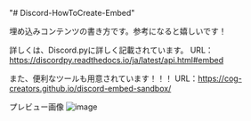 "# Discord-HowToCreate-Embed" 

埋め込みコンテンツの書き方です。参考になると嬉しいです！

詳しくは、Discord.pyに詳しく記載されています。
URL：https://discordpy.readthedocs.io/ja/latest/api.html#embed

また、便利なツールも用意されています！！！
URL：https://cog-creators.github.io/discord-embed-sandbox/

プレビュー画像
![image](https://user-images.githubusercontent.com/55909638/124501886-5821b300-ddfd-11eb-836d-0bcebedd5e79.png)
